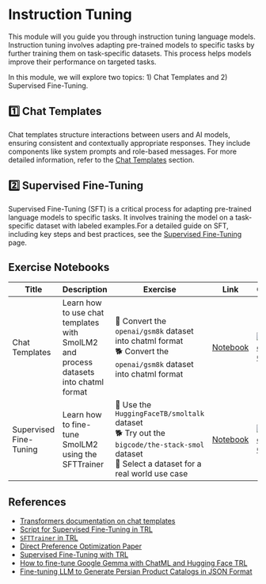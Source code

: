 # Instruction Tuning

This module will you guide you through instruction tuning language models. Instruction tuning involves adapting pre-trained models to specific tasks by further training them on task-specific datasets. This process helps models improve their performance on targeted tasks. 

In this module, we will explore two topics: 1) Chat Templates and 2) Supervised Fine-Tuning.

## 1️⃣ Chat Templates

Chat templates structure interactions between users and AI models, ensuring consistent and contextually appropriate responses. They include components like system prompts and role-based messages. For more detailed information, refer to the [Chat Templates](./chat_templates.md) section.

## 2️⃣ Supervised Fine-Tuning

Supervised Fine-Tuning (SFT) is a critical process for adapting pre-trained language models to specific tasks. It involves training the model on a task-specific dataset with labeled examples.For a detailed guide on SFT, including key steps and best practices, see the [Supervised Fine-Tuning](./supervised_fine_tuning.md) page.

## Exercise Notebooks

| Title | Description | Exercise | Link | Colab |
|-------|-------------|----------|------|-------|
| Chat Templates | Learn how to use chat templates with SmolLM2 and process datasets into chatml format | 🐢 Convert the `openai/gsm8k` dataset into chatml format <br> 🐕 Convert the `openai/gsm8k` dataset into chatml format | [Notebook](./notebooks/chat_templates_example.ipynb) | <a target="_blank" href="https://colab.research.google.com/github/huggingface/smol-course/blob/main/1_instruction_tuning/notebooks/chat_templates_example.ipynb"><img src="https://colab.research.google.com/assets/colab-badge.svg" alt="Open In Colab"/></a> |
| Supervised Fine-Tuning | Learn how to fine-tune SmolLM2 using the SFTTrainer | 🐢 Use the `HuggingFaceTB/smoltalk` dataset<br>🐕 Try out the `bigcode/the-stack-smol` dataset<br>🦁 Select a dataset for a real world use case | [Notebook](./notebooks/supervised_fine_tuning_tutorial.ipynb) | <a target="_blank" href="https://colab.research.google.com/github/huggingface/smol-course/blob/main/1_instruction_tuning/notebooks/sft_finetuning_example.ipynb"><img src="https://colab.research.google.com/assets/colab-badge.svg" alt="Open In Colab"/></a> |

## References

- [Transformers documentation on chat templates](https://huggingface.co/docs/transformers/main/en/chat_templating)
- [Script for Supervised Fine-Tuning in TRL]([./scripts/supervised_finetuning.py](https://github.com/huggingface/trl/blob/main/examples/scripts/sft.py))
- [`SFTTrainer` in TRL]([./chat_templates.md](https://huggingface.co/docs/trl/main/en/sft_trainer))
- [Direct Preference Optimization Paper](https://arxiv.org/abs/2305.18290)
- [Supervised Fine-Tuning with TRL](https://huggingface.co/docs/trl/main/en/tutorials/supervised_finetuning)
- [How to fine-tune Google Gemma with ChatML and Hugging Face TRL](https://www.philschmid.de/fine-tune-google-gemma)
- [Fine-tuning LLM to Generate Persian Product Catalogs in JSON Format](https://huggingface.co/learn/cookbook/en/fine_tuning_llm_to_generate_persian_product_catalogs_in_json_format)